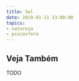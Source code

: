 ```yaml
---
title: Sol
date: 2019-01-11 13:00:00
topics: 
- natureza
- psicosfera
---
```


## Veja Também
TODO

